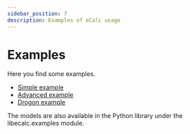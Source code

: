 ```yaml
---
sidebar_position: 7
description: Examples of eCalc usage
---
```

# Examples
Here you find some examples.

- [Simple example](/about/modelling/examples/simple.mdx)
- [Advanced example](/about/modelling/examples/advanced.mdx)
- [Drogon example](/about/modelling/examples/drogon.mdx)

The models are also available in the Python library under the libecalc.examples module.
